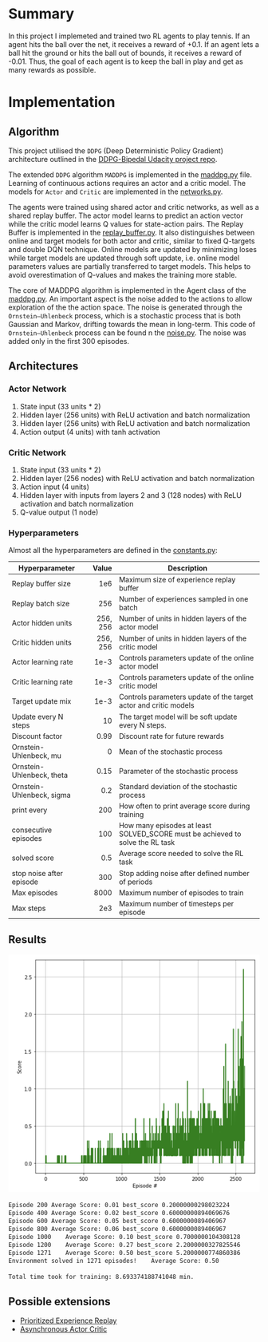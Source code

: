 # Summary

In this project I implemeted and trained two RL agents to play tennis. 
If an agent hits the ball over the net, it receives a reward of +0.1. If an agent lets a ball hit the ground or hits the ball out of bounds, it receives a reward of -0.01. Thus, the goal of each agent is to keep the ball in play and get as many rewards as possible.

# Implementation 
## Algorithm
This project utilised the `DDPG` (Deep Deterministic Policy Gradient) architecture outlined in the 
[DDPG-Bipedal Udacity project repo](https://github.com/udacity/deep-reinforcement-learning/tree/master/ddpg-bipedal).

The extended `DDPG` algorithm `MADDPG` is implemented in the [maddpg.py](maddpg.py) file. Learning of continuous actions requires an actor and a 
critic model. The models for `Actor` and `Critic` are implemented in the [networks.py](networks.py).

The agents were trained using shared actor and critic networks, as well as a shared replay buffer.
The actor model learns to predict an action vector while the critic model 
learns Q values for state-action pairs. The Replay Buffer is implemented in the [replay_buffer.py](replay_buffer.py).
It also distinguishes between online and target models for both actor and critic, similar to 
fixed Q-targets and double DQN technique. Online models are updated by minimizing loses while target models are updated
through soft update, i.e. online model parameters values are partially transferred to target models. This helps to avoid 
overestimation of Q-values and makes the training more stable.

The core of MADDPG algorithm is implemented in the Agent class of the [maddpg.py](maddpg.py). An important aspect is the noise added to the actions to allow exploration of the the action space. The 
noise is generated through the `Ornstein–Uhlenbeck` process, which is a stochastic process that is both Gaussian and Markov, 
drifting towards the mean in long-term. This code of `Ornstein–Uhlenbeck` process can be found n the [noise.py](noise.py). The noise was added only in the first 300 episodes.


## Architectures

### Actor Network 

1. State input (33 units * 2)
2. Hidden layer (256 units) with ReLU activation and batch normalization
3. Hidden layer (256 units) with ReLU activation and batch normalization
4. Action output (4 units) with tanh activation

### Critic Network 

1. State input (33 units * 2)
2. Hidden layer (256 nodes) with ReLU activation and batch normalization
3. Action input (4 units)
4. Hidden layer with inputs from layers 2 and 3 (128 nodes) with ReLU activation and batch normalization
5. Q-value output (1 node)

### Hyperparameters

Almost all the hyperparameters are defined in the [constants.py](constants.py):

 Hyperparameter | Value | Description |
|---|---:|---|
| Replay buffer size | 1e6 | Maximum size of experience replay buffer |
| Replay batch size | 256 | Number of experiences sampled in one batch |
| Actor hidden units | 256, 256 | Number of units in hidden layers of the actor model |
| Critic hidden units | 256, 256 | Number of units in hidden layers of the critic model |
| Actor learning rate | 1e-3 | Controls parameters update of the online actor model |
| Critic learning rate | 1e-3 | Controls parameters update of the online critic model |
| Target update mix | 1e-3 | Controls parameters update of the target actor and critic models |
| Update every N steps | 10 | The target model will be soft update every N steps.
| Discount factor | 0.99 | Discount rate for future rewards |
| Ornstein-Uhlenbeck, mu | 0 | Mean of the stochastic  process|
| Ornstein-Uhlenbeck, theta | 0.15 | Parameter of the stochastic process |
| Ornstein-Uhlenbeck, sigma | 0.2 | Standard deviation of the stochastic process |
| print every | 200 | How often to print average score during training |
| consecutive episodes | 100 | How many episodes at least SOLVED_SCORE must be achieved to solve the RL task
| solved score | 0.5 | Average score needed to solve the RL task |
| stop noise after episode | 300 | Stop adding noise after defined number of periods |
| Max episodes | 8000 | Maximum number of episodes to train |
| Max steps | 2e3 | Maximum number of timesteps per episode |


## Results

![results](images/scores.png)

```
Episode 200	Average Score: 0.01 best_score 0.20000000298023224
Episode 400	Average Score: 0.02 best_score 0.60000000894069676
Episode 600	Average Score: 0.05 best_score 0.6000000089406967
Episode 800	Average Score: 0.06 best_score 0.6000000089406967
Episode 1000	Average Score: 0.10 best_score 0.7000000104308128
Episode 1200	Average Score: 0.27 best_score 2.2000000327825546
Episode 1271	Average Score: 0.50 best_score 5.2000000774860386
Environment solved in 1271 episodes!	Average Score: 0.50

Total time took for training: 8.693374188741048 min.

```
## Possible extensions

- [Prioritized Experience Replay](https://arxiv.org/abs/1511.05952)
- [Asynchronous Actor Critic](https://medium.com/emergent-future/simple-reinforcement-learning-with-tensorflow-part-8-asynchronous-actor-critic-agents-a3c-c88f72a5e9f2)
